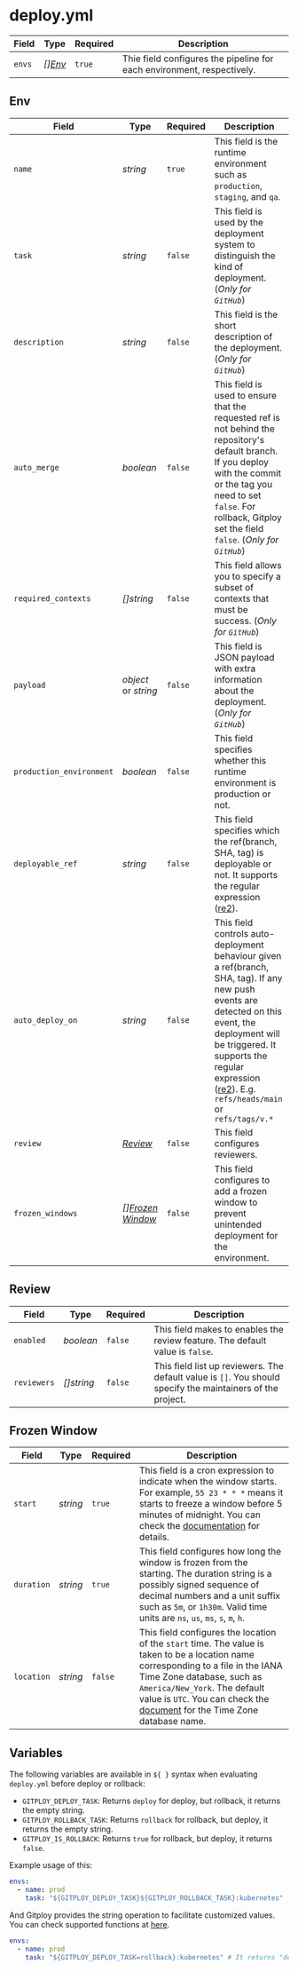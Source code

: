 # deploy.yml


Field                    |Type                     |Required  |Description
---                      |----                     |---       |---
`envs`                   |*[][Env](#env)*          |`true`    |Thie field configures the pipeline for each environment, respectively.

## Env


Field                    |Type                     |Required  |Description
---                      |----                     |---       |---
`name`                   |*string*                 |`true`    |This field is the runtime environment such as `production`, `staging`, and `qa`. 
`task`                   |*string*                 |`false`   |This field is used by the deployment system to distinguish the kind of deployment. (*Only for `GitHub`*)
`description`            |*string*                 |`false`   |This field is the short description of the deployment. (*Only for `GitHub`*)
`auto_merge`             |*boolean*                |`false`   |This field is used to ensure that the requested ref is not behind the repository's default branch. If you deploy with the commit or the tag you need to set `false`. For rollback, Gitploy set the field `false`. (*Only for `GitHub`*)
`required_contexts`      |*[]string*               |`false`   |This field allows you to specify a subset of contexts that must be success. (*Only for `GitHub`*)
`payload`                |*object* or *string*     |`false`   |This field is JSON payload with extra information about the deployment. (*Only for `GitHub`*)
`production_environment` |*boolean*                |`false`   |This field specifies whether this runtime environment is production or not.
`deployable_ref`         |*string*                 |`false`   |This field specifies which the ref(branch, SHA, tag) is deployable or not. It supports the regular expression ([re2]((https://github.com/google/re2/wiki/Syntax))). 
`auto_deploy_on`         |*string*                 |`false`   |This field controls auto-deployment behaviour given a ref(branch, SHA, tag). If any new push events are detected on this event, the deployment will be triggered. It supports the regular expression ([re2](https://github.com/google/re2/wiki/Syntax)). E.g. `refs/heads/main` or `refs/tags/v.*`
`review`                 |*[Review](#review)*      |`false`   |This field configures reviewers.
`frozen_windows`         |*[][Frozen Window](#frozen-window)* |`false`   |This field configures to add a frozen window to prevent unintended deployment for the environment.

## Review

Field            |Type       |Required  |Description
---              |---        |---       |---
`enabled`        |*boolean*  |`false`    |This field makes to enables the review feature. The default value is `false`.
`reviewers`      |*[]string* |`false`  |This field list up reviewers. The default value is `[]`. You should specify the maintainers of the project.

## Frozen Window

Field            |Type       |Required     |Description
---              |---        |---          |---
`start`          |*string*   |`true`       |This field is a cron expression to indicate when the window starts. For example, `55 23 * * *` means it starts to freeze a window before 5 minutes of midnight. You can check the [documentation](https://github.com/gitploy-io/cronexpr) for details.
`duration`       |*string*   |`true`       |This field configures how long the window is frozen from the starting. The duration string is a possibly signed sequence of decimal numbers and a unit suffix such as `5m`, or `1h30m`. Valid time units are `ns`, `us`, `ms`, `s`, `m`, `h`.
`location`       |*string*   |`false`      |This field configures the location of the `start` time. The value is taken to be a location name corresponding to a file in the IANA Time Zone database, such as `America/New_York`. The default value is `UTC`. You can check the [document](https://en.wikipedia.org/wiki/List_of_tz_database_time_zones) for the Time Zone database name.

## Variables

The following variables are available in `${ }` syntax when evaluating `deploy.yml` before deploy or rollback:

* `GITPLOY_DEPLOY_TASK`: Returns `deploy` for deploy, but rollback, it returns the empty string.
* `GITPLOY_ROLLBACK_TASK`: Returns `rollback` for rollback, but deploy, it returns the empty string.
* `GITPLOY_IS_ROLLBACK`: Returns `true` for rollback, but deploy, it returns `false`.

Example usage of this:

```yaml
envs:
  - name: prod
    task: "${GITPLOY_DEPLOY_TASK}${GITPLOY_ROLLBACK_TASK}:kubernetes"  # It returns "deploy:kubernetes" or "rollback:kubernetes"
```

And Gitploy provides the string operation to facilitate customized values. You can check supported functions at [here](https://github.com/drone/envsubst).

```yaml
envs:
  - name: prod
    task: "${GITPLOY_DEPLOY_TASK=rollback}:kubernetes" # It returns "deploy:kubernetes" or "rollback:kubernetes"
```
